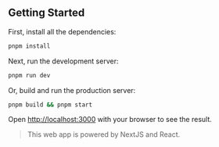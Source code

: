 ## Getting Started

First, install all the dependencies:

```bash
pnpm install
```

Next, run the development server:

```bash
pnpm run dev
```

Or, build and run the production server:

```bash
pnpm build && pnpm start
```

Open [http://localhost:3000](http://localhost:3000) with your browser to see the result.

> This web app is powered by NextJS and React.
